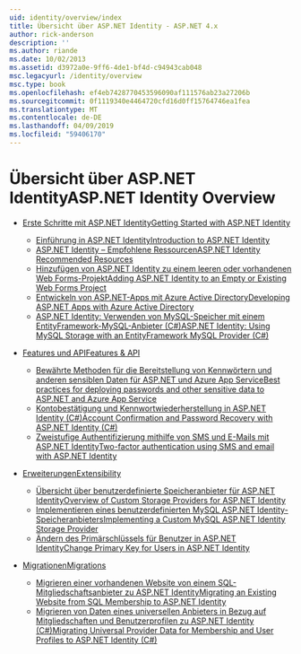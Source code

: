 ```yaml
---
uid: identity/overview/index
title: Übersicht über ASP.NET Identity - ASP.NET 4.x
author: rick-anderson
description: ''
ms.author: riande
ms.date: 10/02/2013
ms.assetid: d3972a0e-9ff6-4de1-bf4d-c94943cab048
msc.legacyurl: /identity/overview
msc.type: book
ms.openlocfilehash: ef4eb7428770453596090af111576ab23a27206b
ms.sourcegitcommit: 0f1119340e4464720cfd16d0ff15764746ea1fea
ms.translationtype: MT
ms.contentlocale: de-DE
ms.lasthandoff: 04/09/2019
ms.locfileid: "59406170"
---
```

# <a name="aspnet-identity-overview"></a><span data-ttu-id="f6cdd-102">Übersicht über ASP.NET Identity</span><span class="sxs-lookup"><span data-stu-id="f6cdd-102">ASP.NET Identity Overview</span></span>

- [<span data-ttu-id="f6cdd-103">Erste Schritte mit ASP.NET Identity</span><span class="sxs-lookup"><span data-stu-id="f6cdd-103">Getting Started with ASP.NET Identity</span></span>](getting-started/index.md)

    - [<span data-ttu-id="f6cdd-104">Einführung in ASP.NET Identity</span><span class="sxs-lookup"><span data-stu-id="f6cdd-104">Introduction to ASP.NET Identity</span></span>](getting-started/introduction-to-aspnet-identity.md)
    - [<span data-ttu-id="f6cdd-105">ASP.NET Identity – Empfohlene Ressourcen</span><span class="sxs-lookup"><span data-stu-id="f6cdd-105">ASP.NET Identity Recommended Resources</span></span>](getting-started/aspnet-identity-recommended-resources.md)
    - [<span data-ttu-id="f6cdd-106">Hinzufügen von ASP.NET Identity zu einem leeren oder vorhandenen Web Forms-Projekt</span><span class="sxs-lookup"><span data-stu-id="f6cdd-106">Adding ASP.NET Identity to an Empty or Existing Web Forms Project</span></span>](getting-started/adding-aspnet-identity-to-an-empty-or-existing-web-forms-project.md)
    - [<span data-ttu-id="f6cdd-107">Entwickeln von ASP.NET-Apps mit Azure Active Directory</span><span class="sxs-lookup"><span data-stu-id="f6cdd-107">Developing ASP.NET Apps with Azure Active Directory</span></span>](getting-started/developing-aspnet-apps-with-windows-azure-active-directory.md)
    - [<span data-ttu-id="f6cdd-108">ASP.NET Identity: Verwenden von MySQL-Speicher mit einem EntityFramework-MySQL-Anbieter (C#)</span><span class="sxs-lookup"><span data-stu-id="f6cdd-108">ASP.NET Identity: Using MySQL Storage with an EntityFramework MySQL Provider (C#)</span></span>](getting-started/aspnet-identity-using-mysql-storage-with-an-entityframework-mysql-provider.md)
- [<span data-ttu-id="f6cdd-109">Features und API</span><span class="sxs-lookup"><span data-stu-id="f6cdd-109">Features & API</span></span>](features-api/index.md)

    - [<span data-ttu-id="f6cdd-110">Bewährte Methoden für die Bereitstellung von Kennwörtern und anderen sensiblen Daten für ASP.NET und Azure App Service</span><span class="sxs-lookup"><span data-stu-id="f6cdd-110">Best practices for deploying passwords and other sensitive data to ASP.NET and Azure App Service</span></span>](features-api/best-practices-for-deploying-passwords-and-other-sensitive-data-to-aspnet-and-azure.md)
    - [<span data-ttu-id="f6cdd-111">Kontobestätigung und Kennwortwiederherstellung in ASP.NET Identity (C#)</span><span class="sxs-lookup"><span data-stu-id="f6cdd-111">Account Confirmation and Password Recovery with ASP.NET Identity (C#)</span></span>](features-api/account-confirmation-and-password-recovery-with-aspnet-identity.md)
    - [<span data-ttu-id="f6cdd-112">Zweistufige Authentifizierung mithilfe von SMS und E-Mails mit ASP.NET Identity</span><span class="sxs-lookup"><span data-stu-id="f6cdd-112">Two-factor authentication using SMS and email with ASP.NET Identity</span></span>](features-api/two-factor-authentication-using-sms-and-email-with-aspnet-identity.md)
- [<span data-ttu-id="f6cdd-113">Erweiterungen</span><span class="sxs-lookup"><span data-stu-id="f6cdd-113">Extensibility</span></span>](extensibility/index.md)

    - [<span data-ttu-id="f6cdd-114">Übersicht über benutzerdefinierte Speicheranbieter für ASP.NET Identity</span><span class="sxs-lookup"><span data-stu-id="f6cdd-114">Overview of Custom Storage Providers for ASP.NET Identity</span></span>](extensibility/overview-of-custom-storage-providers-for-aspnet-identity.md)
    - [<span data-ttu-id="f6cdd-115">Implementieren eines benutzerdefinierten MySQL ASP.NET Identity-Speicheranbieters</span><span class="sxs-lookup"><span data-stu-id="f6cdd-115">Implementing a Custom MySQL ASP.NET Identity Storage Provider</span></span>](extensibility/implementing-a-custom-mysql-aspnet-identity-storage-provider.md)
    - [<span data-ttu-id="f6cdd-116">Ändern des Primärschlüssels für Benutzer in ASP.NET Identity</span><span class="sxs-lookup"><span data-stu-id="f6cdd-116">Change Primary Key for Users in ASP.NET Identity</span></span>](extensibility/change-primary-key-for-users-in-aspnet-identity.md)
- [<span data-ttu-id="f6cdd-117">Migrationen</span><span class="sxs-lookup"><span data-stu-id="f6cdd-117">Migrations</span></span>](migrations/index.md)

    - [<span data-ttu-id="f6cdd-118">Migrieren einer vorhandenen Website von einem SQL-Mitgliedschaftsanbieter zu ASP.NET Identity</span><span class="sxs-lookup"><span data-stu-id="f6cdd-118">Migrating an Existing Website from SQL Membership to ASP.NET Identity</span></span>](migrations/migrating-an-existing-website-from-sql-membership-to-aspnet-identity.md)
    - [<span data-ttu-id="f6cdd-119">Migrieren von Daten eines universellen Anbieters in Bezug auf Mitgliedschaften und Benutzerprofilen zu ASP.NET Identity (C#)</span><span class="sxs-lookup"><span data-stu-id="f6cdd-119">Migrating Universal Provider Data for Membership and User Profiles to ASP.NET Identity (C#)</span></span>](migrations/migrating-universal-provider-data-for-membership-and-user-profiles-to-aspnet-identity.md)
